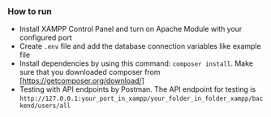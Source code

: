 ### How to run

- Install XAMPP Control Panel and turn on Apache Module with your configured port
- Create `.env` file and add the database connection variables like example file
- Install dependencies by using this command: `composer install`. Make sure that you downloaded composer from [https://getcomposer.org/download/]   
- Testing with API endpoints by Postman. The API endpoint for testing is `http://127.0.0.1:your_port_in_xampp/your_folder_in_folder_xampp/backend/users/all`